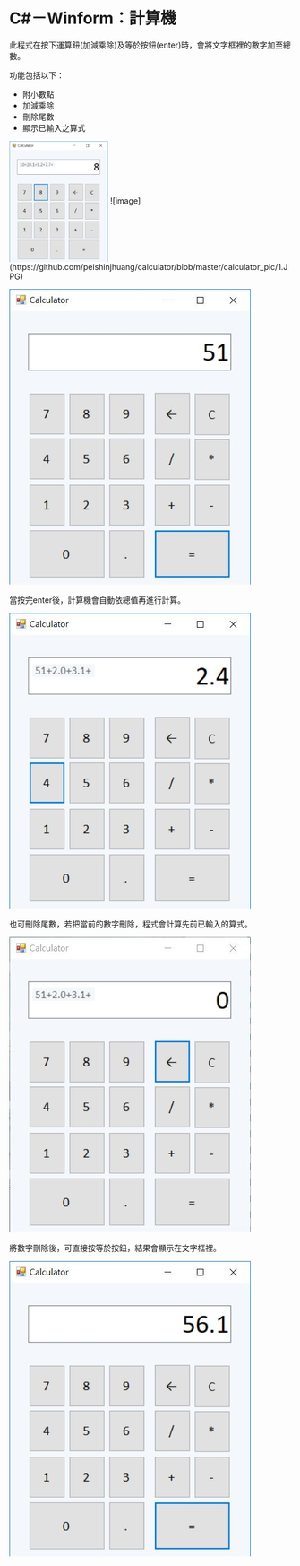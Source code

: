 
# C#－Winform：計算機
此程式在按下運算鈕(加減乘除)及等於按鈕(enter)時，會將文字框裡的數字加至總數。

功能包括以下：
*   附小數點
*   加減乘除
*   刪除尾數
*   顯示已輸入之算式

<img src="https://github.com/peishinjhuang/calculator/blob/master/calculator_pic/1.JPG" width = "35%" height = "35%" alt="圖1" align=center />
![image](https://github.com/peishinjhuang/calculator/blob/master/calculator_pic/1.JPG)

![image](https://github.com/peishinjhuang/calculator/blob/master/calculator_pic/2.JPG)

當按完enter後，計算機會自動依總值再進行計算。

![image](https://github.com/peishinjhuang/calculator/blob/master/calculator_pic/3.JPG)

也可刪除尾數，若把當前的數字刪除，程式會計算先前已輸入的算式。

![image](https://github.com/peishinjhuang/calculator/blob/master/calculator_pic/4.JPG)

將數字刪除後，可直接按等於按鈕，結果會顯示在文字框裡。

![image](https://github.com/peishinjhuang/calculator/blob/master/calculator_pic/5.JPG)

